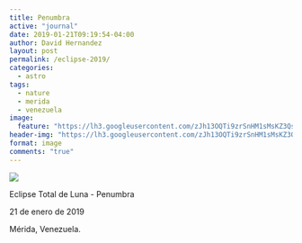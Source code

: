 ```yaml
---
title: Penumbra
active: "journal"
date: 2019-01-21T09:19:54-04:00
author: David Hernandez
layout: post
permalink: /eclipse-2019/
categories:
  - astro
tags:
  - nature
  - merida
  - venezuela
image:
  feature: "https://lh3.googleusercontent.com/zJh13OQTi9zrSnHM1sMsKZ3QstKbmaXAvekDZlglw4XTsARJg4Gc96199au6QsRxoYH-qjO5ic1V2JTw0Cc8txh6ZYsQ6oX39ycoGwGWu8PLP9n_bShw0WiqQR-_QGspx5HWf66TFwc7qUt_LbOhgVQvuMxz_ZHQB2y-YIR63z2BqQSgbZjQuDtiUxRp0wdcshbbrRF94UHMHeVDQekk_knsLlIMiBir6DEgIyRX5kwnymbp6L4CbBJSWRN1kDnw33XI1Z68BcgaTt13NqZpq6-GY9Fe11pgNVDP6NpE3sR5Yqw0Pqb0UTG5fk9xbxnmcWokCboAnHzNladAckVciYrsZ55TGxwFXaTI2B2R8yZI3cx2xmC9Y5AfAOfS9__q2g8tb9oouGQyo58NutT-yy422mDIlLD81pXX-CJ3YhYHdVKOMcnuxfBSBII2I0dpAvG9lLDLZhbpZX5_UeJe6lkn76K1TSq1juS2tD0Y5h8bUYI3IRL6cvKwHxQwmOv3AS38uHE3g8MAX4KEfaAnE2zfjWHHX8ln3P5JvaTzYbV47yeiwIEZBxepEPfSi36V7YsiPnKxshsZxVg0bbJ2QqjOq1xKZ5rrLkMSDpr0LSIh-k7W0Ff8_Bz82zsSpkGDImhkiWC5lrpc8gzklIQIFlGBcXhFEh9boJxZwVF10kDZwfmuQWtua8SvO7fOZ1Si5dTp5KzePC7xW4BbCQ=w1158-h651-no?authuser=0"
header-img: "https://lh3.googleusercontent.com/zJh13OQTi9zrSnHM1sMsKZ3QstKbmaXAvekDZlglw4XTsARJg4Gc96199au6QsRxoYH-qjO5ic1V2JTw0Cc8txh6ZYsQ6oX39ycoGwGWu8PLP9n_bShw0WiqQR-_QGspx5HWf66TFwc7qUt_LbOhgVQvuMxz_ZHQB2y-YIR63z2BqQSgbZjQuDtiUxRp0wdcshbbrRF94UHMHeVDQekk_knsLlIMiBir6DEgIyRX5kwnymbp6L4CbBJSWRN1kDnw33XI1Z68BcgaTt13NqZpq6-GY9Fe11pgNVDP6NpE3sR5Yqw0Pqb0UTG5fk9xbxnmcWokCboAnHzNladAckVciYrsZ55TGxwFXaTI2B2R8yZI3cx2xmC9Y5AfAOfS9__q2g8tb9oouGQyo58NutT-yy422mDIlLD81pXX-CJ3YhYHdVKOMcnuxfBSBII2I0dpAvG9lLDLZhbpZX5_UeJe6lkn76K1TSq1juS2tD0Y5h8bUYI3IRL6cvKwHxQwmOv3AS38uHE3g8MAX4KEfaAnE2zfjWHHX8ln3P5JvaTzYbV47yeiwIEZBxepEPfSi36V7YsiPnKxshsZxVg0bbJ2QqjOq1xKZ5rrLkMSDpr0LSIh-k7W0Ff8_Bz82zsSpkGDImhkiWC5lrpc8gzklIQIFlGBcXhFEh9boJxZwVF10kDZwfmuQWtua8SvO7fOZ1Si5dTp5KzePC7xW4BbCQ=w1158-h651-no?authuser=0"
format: image
comments: "true"
---
```

<a href="https://lh3.googleusercontent.com/zJh13OQTi9zrSnHM1sMsKZ3QstKbmaXAvekDZlglw4XTsARJg4Gc96199au6QsRxoYH-qjO5ic1V2JTw0Cc8txh6ZYsQ6oX39ycoGwGWu8PLP9n_bShw0WiqQR-_QGspx5HWf66TFwc7qUt_LbOhgVQvuMxz_ZHQB2y-YIR63z2BqQSgbZjQuDtiUxRp0wdcshbbrRF94UHMHeVDQekk_knsLlIMiBir6DEgIyRX5kwnymbp6L4CbBJSWRN1kDnw33XI1Z68BcgaTt13NqZpq6-GY9Fe11pgNVDP6NpE3sR5Yqw0Pqb0UTG5fk9xbxnmcWokCboAnHzNladAckVciYrsZ55TGxwFXaTI2B2R8yZI3cx2xmC9Y5AfAOfS9__q2g8tb9oouGQyo58NutT-yy422mDIlLD81pXX-CJ3YhYHdVKOMcnuxfBSBII2I0dpAvG9lLDLZhbpZX5_UeJe6lkn76K1TSq1juS2tD0Y5h8bUYI3IRL6cvKwHxQwmOv3AS38uHE3g8MAX4KEfaAnE2zfjWHHX8ln3P5JvaTzYbV47yeiwIEZBxepEPfSi36V7YsiPnKxshsZxVg0bbJ2QqjOq1xKZ5rrLkMSDpr0LSIh-k7W0Ff8_Bz82zsSpkGDImhkiWC5lrpc8gzklIQIFlGBcXhFEh9boJxZwVF10kDZwfmuQWtua8SvO7fOZ1Si5dTp5KzePC7xW4BbCQ=w1158-h651-no?authuser=0" class="popup"  title="Penumbra" data-caption="© 2019 by David Hernández"><img src="https://lh3.googleusercontent.com/zJh13OQTi9zrSnHM1sMsKZ3QstKbmaXAvekDZlglw4XTsARJg4Gc96199au6QsRxoYH-qjO5ic1V2JTw0Cc8txh6ZYsQ6oX39ycoGwGWu8PLP9n_bShw0WiqQR-_QGspx5HWf66TFwc7qUt_LbOhgVQvuMxz_ZHQB2y-YIR63z2BqQSgbZjQuDtiUxRp0wdcshbbrRF94UHMHeVDQekk_knsLlIMiBir6DEgIyRX5kwnymbp6L4CbBJSWRN1kDnw33XI1Z68BcgaTt13NqZpq6-GY9Fe11pgNVDP6NpE3sR5Yqw0Pqb0UTG5fk9xbxnmcWokCboAnHzNladAckVciYrsZ55TGxwFXaTI2B2R8yZI3cx2xmC9Y5AfAOfS9__q2g8tb9oouGQyo58NutT-yy422mDIlLD81pXX-CJ3YhYHdVKOMcnuxfBSBII2I0dpAvG9lLDLZhbpZX5_UeJe6lkn76K1TSq1juS2tD0Y5h8bUYI3IRL6cvKwHxQwmOv3AS38uHE3g8MAX4KEfaAnE2zfjWHHX8ln3P5JvaTzYbV47yeiwIEZBxepEPfSi36V7YsiPnKxshsZxVg0bbJ2QqjOq1xKZ5rrLkMSDpr0LSIh-k7W0Ff8_Bz82zsSpkGDImhkiWC5lrpc8gzklIQIFlGBcXhFEh9boJxZwVF10kDZwfmuQWtua8SvO7fOZ1Si5dTp5KzePC7xW4BbCQ=w1158-h651-no?authuser=0"></a>

Eclipse Total de Luna - Penumbra

21 de enero de 2019

Mérida, Venezuela.
